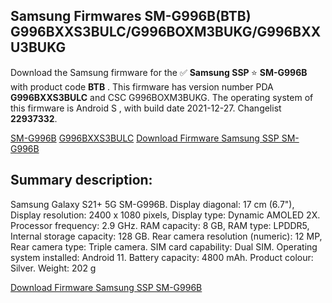 <h2>Samsung Firmwares SM-G996B(BTB) G996BXXS3BULC/G996BOXM3BUKG/G996BXXU3BUKG</h2>
Download the Samsung firmware for the ✅ <strong>Samsung SSP </strong> ⭐ <strong>SM-G996B</strong> with product code <strong>BTB</strong> . This firmware has version number PDA <strong>G996BXXS3BULC</strong> and CSC G996BOXM3BUKG. The operating system of this firmware is Android S , with build date 2021-12-27. Changelist <strong>22937332</strong>.

[SM-G996B](https://samfirm.shop/samsung/model/SM-G996B)
[G996BXXS3BULC](https://samfirm.shop/samsung/pda/G996BXXS3BULC)
[Download Firmware Samsung SSP SM-G996B](https://samfirm.shop/samsung/firmware/485557)
<h2>Summary description:</h2>
<p>Samsung Galaxy S21+ 5G SM-G996B. Display diagonal: 17 cm (6.7"), Display resolution: 2400 x 1080 pixels, Display type: Dynamic AMOLED 2X. Processor frequency: 2.9 GHz. RAM capacity: 8 GB, RAM type: LPDDR5, Internal storage capacity: 128 GB. Rear camera resolution (numeric): 12 MP, Rear camera type: Triple camera. SIM card capability: Dual SIM. Operating system installed: Android 11. Battery capacity: 4800 mAh. Product colour: Silver. Weight: 202 g</p>


[Download Firmware Samsung SSP SM-G996B](https://samfirm.shop/samsung/firmware/485557)
